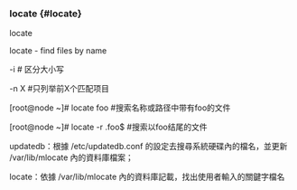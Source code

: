 ### locate {#locate}

locate

locate - find files by name

-i       # 区分大小写

-n X  #只列举前X个匹配项目

[root@node ~]# locate foo             #搜索名称或路径中带有foo的文件

[root@node ~]# locate -r \.foo$    #搜索以foo结尾的文件

updatedb：根據 /etc/updatedb.conf 的設定去搜尋系統硬碟內的檔名，並更新 /var/lib/mlocate 內的資料庫檔案；

locate：依據 /var/lib/mlocate 內的資料庫記載，找出使用者輸入的關鍵字檔名